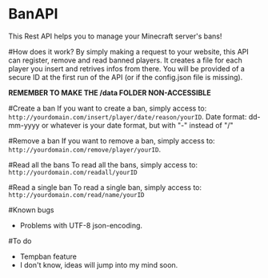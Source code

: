# BanAPI

This Rest API helps you to manage your Minecraft server's bans!

#How does it work?
By simply making a request to your website, this API can register, remove and read banned players.
It creates a file for each player you insert and retrives infos from there.
You will be provided of a secure ID at the first run of the API (or if the config.json file is missing).

**REMEMBER TO MAKE THE /data FOLDER NON-ACCESSIBLE**

#Create a ban
If you want to create a ban, simply access to: `http://yourdomain.com/insert/player/date/reason/yourID`.
Date format: dd-mm-yyyy or whatever is your date format, but with "-" instead of "/"

#Remove a ban
If you want to remove a ban, simply access to: `http://yourdomain.com/remove/player/yourID`.

#Read all the bans
To read all the bans, simply access to: `http://yourdomain.com/readall/yourID`

#Read a single ban
To read a single ban, simply access to: `http://yourdomain.com/read/name/yourID`

#Known bugs
- Problems with UTF-8 json-encoding.

#To do
- Tempban feature
- I don't know, ideas will jump into my mind soon.
